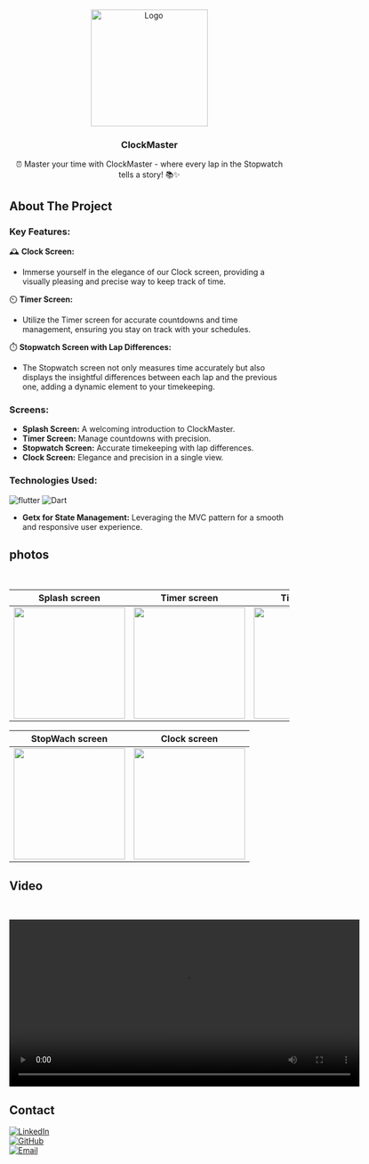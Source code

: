 <a name="readme-top"></a>

<br />
<div align="center">
  <a>
    <!-- PROJECT LOGO -->
    <img src="https://github.com/kareem-Abed/ClockMaster/assets/130121946/72e0fafc-f998-443a-a21f-c35e08b97465" alt="Logo" width="210" height="210">
  </a>
  <!-- PROJECT name -->
  <h3 align="center">ClockMaster</h3>

  <p align="center">
 ⏰ Master your time with ClockMaster - where every lap in the Stopwatch tells a story! 📚✨ </p>
</div>



<!-- ABOUT THE PROJECT -->
## About The Project

### Key Features:

🕰️ **Clock Screen:**
   - Immerse yourself in the elegance of our Clock screen, providing a visually pleasing and precise way to keep track of time.

⏲️ **Timer Screen:**
   - Utilize the Timer screen for accurate countdowns and time management, ensuring you stay on track with your schedules.

⏱️ **Stopwatch Screen with Lap Differences:**
   - The Stopwatch screen not only measures time accurately but also displays the insightful differences between each lap and the previous one, adding a dynamic element to your timekeeping.

### Screens:

- **Splash Screen:** A welcoming introduction to ClockMaster.
- **Timer Screen:** Manage countdowns with precision.
- **Stopwatch Screen:** Accurate timekeeping with lap differences.
- **Clock Screen:** Elegance and precision in a single view.

### Technologies Used:
![flutter](https://img.shields.io/badge/Flutter-Framework-green?logo=flutter)
![Dart](https://img.shields.io/badge/Dart-Language-blue?logo=dart)
- **Getx for State Management:** Leveraging the MVC pattern for a smooth and responsive user experience.



<!-- USAGE EXAMPLES -->
## photos

<br />


<div align="center">

| Splash screen | Timer screen| Timer screen|
|------|-------|------|
| <img src="https://github.com/kareem-Abed/ClockMaster/assets/130121946/5813b75c-1c26-4456-8f1b-cc9780a09520" width="200" >|   <img src="https://github.com/kareem-Abed/ClockMaster/assets/130121946/7b694e5f-a7d2-421e-8e39-c5d04c799753" width="200" >|   <img src="https://github.com/kareem-Abed/ClockMaster/assets/130121946/2bd543b0-eeb6-4e00-8814-9da44f40c6dd" width="200" >|  


| StopWach screen| Clock screen | 
|-------|------|
| <img src="https://github.com/kareem-Abed/ClockMaster/assets/130121946/3935444b-7b08-4d7f-91c6-f5d918d312d3" width="200" >|   <img src="https://github.com/kareem-Abed/ClockMaster/assets/130121946/a06b345e-2ea1-44d5-a862-76918618a707" width="200" >|

</div>




## Video

<br >

<div align="center">
  
<video width="630" height="300" src="https://github.com/kareem-Abed/ClockMaster/assets/130121946/72eb82fd-efaf-46d9-8d89-72723b06306b"></video>

</div>


<!-- CONTACT -->
## Contact
[![LinkedIn](https://img.shields.io/badge/linkedin-0A66C2?style=for-the-badge&logo=linkedin&logoColor=white)](https://www.linkedin.com/in/kareem-ahmed-920236244)
<br />
[![GitHub](https://img.shields.io/badge/github-181717?style=for-the-badge&logo=github&logoColor=white)](https://github.com/kareem-Abed)
<br />
[![Email](https://img.shields.io/badge/email-D14836?style=for-the-badge&logo=gmail&logoColor=white)](mailto:ka7032799@gmail.com)

<br /><br /><br /><br />


